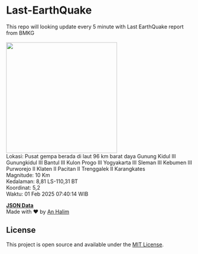 # Last-EarthQuake
This repo will looking update every 5 minute with Last EarthQuake report from BMKG
<br>
<br>
<img src="undefined" width="300"/>
<br>
Lokasi: Pusat gempa berada di laut 96 km barat daya Gunung Kidul  III Gunungkidul III Bantul III Kulon Progo III Yogyakarta III Sleman III Kebumen III Purworejo II Klaten II Pacitan II Trenggalek II Karangkates <br>
Magnitude: 10 Km <br>
Kedalaman: 8,81 LS-110,31 BT <br>
Koordinat: 5,2 <br>
Waktu: 01 Feb 2025 07:40:14 WIB <br>

<a href="./data/data.json">**JSON Data**</a>
<br>
Made with ❤️ by <a href="https://github.com/an-halim">An Halim</a>
## License

This project is open source and available under the [MIT License](LICENSE).
